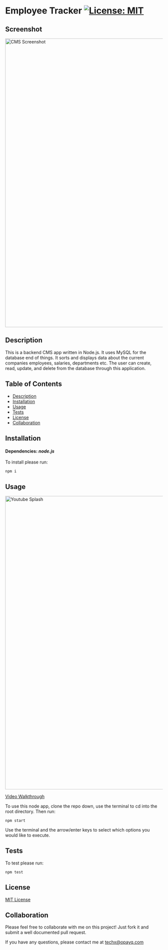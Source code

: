 # Employee Tracker [![License: MIT](https://img.shields.io/badge/License-MIT-yellow.svg)](https://opensource.org/licenses/MIT)

  ## Screenshot
<img width="924" alt="CMS Screenshot" src="https://user-images.githubusercontent.com/70029654/127082681-a117e52c-ce7e-4b93-aa0c-f1b730c7c95a.png">


  ## Description

  This is a backend CMS app written in Node.js. It uses MySQL for the database end of things. It sorts and displays data about the current companies employees, salaries, departments etc. The user can create, read, update, and delete from the database through this application.

  ## Table of Contents
  * [Description](#Description)
  * [Installation](#Installation)
  * [Usage](#Usage)
  * [Tests](#Tests)
  * [License](#License)
  * [Collaboration](#Collaboration)
  
  ## Installation 

  #### Dependencies: *node.js*

  To install please run:

  ```
  npm i
  ```

  ## Usage
  [<img width="939" alt="Youtube Splash" src="https://user-images.githubusercontent.com/70029654/127232200-4d14a994-1b5b-4330-9b60-9c51ac6e5de8.png">](https://youtu.be/zxyheogvfhQ)

  [Video Walkthrough](https://youtu.be/zxyheogvfhQ)

  To use this node app, clone the repo down, use the terminal to cd into the root directory. Then run:
  
  ```
  npm start
  ```

  Use the terminal and the arrow/enter keys to select which options you would like to execute.
  
  ## Tests

  To test please run:
  
  ```
  npm test
  ```

  ## License 

[MIT License](https://opensource.org/licenses/MIT)

  ## Collaboration 
  
  Please feel free to collaborate with me on this project! Just fork it and submit a well documented pull request.
  
  If you have any questions, please contact me at techx@opayq.com
